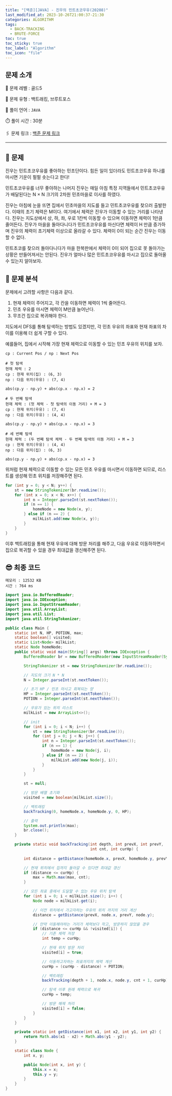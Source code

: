 ```yaml
---
title: "[백준][JAVA] - 진우의 민트초코우유(20208)"
last_modified_at: 2023-10-26T21:00:37-21:30
categories: ALGORITHM
tags:
  - BACK-TRACKING
  - BRUTE-FORCE
toc: true
toc_sticky: true
toc_label: "Algorithm"
toc_icon: "file"
---
```


## 문제 소개

🥇️ 문제 레벨 : 골드5

🔔 문제 유형 : 백트래킹, 브루트포스

💬 풀이 언어 : `JAVA`

⏱️ 풀이 시간 : 30분

🖇️ 문제 링크 : [백준 문제 링크](https://www.acmicpc.net/problem/20208)

---

## 📝 문제

진우는 민트초코우유를 좋아하는 민초단이다. 힘든 일이 있더라도 민트초코우유 하나를 마시면 기운이 펄펄 솟는다고 한다!

민트초코우유를 너무 좋아하는 나머지 진우는 매일 아침 특정 지역들에서 민트초코우유가 배달된다는 N × N 크기의 2차원 민초마을로 이사를 하였다.

진우는 아침에 눈을 뜨면 집에서 민초마을의 지도를 들고 민트초코우유를 찾으러 출발한다. 이때의 초기 체력은 M이다. 여기에서 체력은 진우가 이동할 수 있는 거리를 나타낸다. 진우는 지도상에서 상, 하, 좌, 우로 1칸씩 이동할 수 있으며 이동하면 체력이 1만큼 줄어든다. 진우가 마을을 돌아다니다가 민트초코우유를 마신다면 체력이 H 만큼 증가하며 진우의 체력이 초기체력 이상으로 올라갈 수 있다. 체력이 0이 되는 순간 진우는 이동할 수 없다.

민트초코를 찾으러 돌아다니다가 마을 한복판에서 체력이 0이 되어 집으로 못 돌아가는 상황은 만들어져서는 안된다. 진우가 얼마나 많은 민트초코우유를 마시고 집으로 돌아올 수 있는지 알아보자.

## 🤔 문제 분석

문제에서 고려할 사항은 다음과 같다.

1. 현재 체력이 주어지고, 각 칸을 이동하면 체력이 1씩 줄어든다.
2. 민초 우유를 마시면 체력이 M만큼 늘어난다.
3. 무조건 집으로 복귀해야 한다.

지도에서 DFS를 통해 탐색하는 방법도 있겠지만, 각 민초 우유의 좌표와 현재 좌표의 차이를 이용해 더 쉽게 구할 수 있다.

예를들어, 집에서 시작해 가장 현재 체력으로 이동할 수 있는 민초 우유의 위치를 보자.

```
cp : Current Pos / np : Next Pos

# 첫 탐색
현재 체력 : 2
cp : 현재 위치(집) : (6, 3)
np : 다음 위치(우유) : (7, 4)

abs(cp.y - np.y) + abs(cp.x - np.x) = 2

# 두 번째 탐색
현재 체력 : (첫 체력 - 첫 탐색의 이동 거리) + M = 3
cp : 현재 위치(우유) : (7, 4)
np : 다음 위치(우유) : (4, 4)

abs(cp.y - np.y) + abs(cp.x - np.x) = 3

# 세 번째 탐색
현재 체력 : (두 번째 탐색 체력 - 두 번째 탐색의 이동 거리) + M = 3
cp : 현재 위치(우유) : (4, 4)
np : 다음 위치(집) : (6, 3)

abs(cp.y - np.y) + abs(cp.x - np.x) = 3
```

위처럼 현재 체력으로 이동할 수 있는 모든 민초 우유를 마시면서 이동하면 되므로, 리스트를 생성해 민초 위치를 저장해주면 된다.

```java
for (int y = 0; y < N; y++) {
    st = new StringTokenizer(br.readLine());
    for (int x = 0; x < N; x++) {
        int n = Integer.parseInt(st.nextToken());
        if (n == 1) {
            homeNode = new Node(x, y);
        } else if (n == 2) {
            milkList.add(new Node(x, y));
        }
    }
}
```

이후 백트래킹을 통해 현재 우유에 대해 방문 처리를 해주고, 다음 우유로 이동하하면서 집으로 복귀할 수 있을 경우 최대값을 갱신해주면 된다.

## 😎 최종 코드

```
메모리 : 12532 KB
시간 : 764 ms
```

```java
import java.io.BufferedReader;
import java.io.IOException;
import java.io.InputStreamReader;
import java.util.ArrayList;
import java.util.List;
import java.util.StringTokenizer;

public class Main {
    static int N, HP, POTION, max;
    static boolean[] visited;
    static List<Node> milkList;
    static Node homeNode;
    public static void main(String[] args) throws IOException {
        BufferedReader br = new BufferedReader(new InputStreamReader(System.in));

        StringTokenizer st = new StringTokenizer(br.readLine());

        // 지도의 크기 N * N
        N = Integer.parseInt(st.nextToken());

        // 초기 HP / 민초 마시고 회복되는 양
        HP = Integer.parseInt(st.nextToken());
        POTION = Integer.parseInt(st.nextToken());

        // 우유가 있는 위치 리스트
        milkList = new ArrayList<>();

        // init
        for (int i = 0; i < N; i++) {
            st = new StringTokenizer(br.readLine());
            for (int j = 0; j < N; j++) {
                int n = Integer.parseInt(st.nextToken());
                if (n == 1) {
                    homeNode = new Node(j, i);
                } else if (n == 2) {
                    milkList.add(new Node(j, i));
                }
            }
        }

        st = null;

        // 방문 배열 초기화
        visited = new boolean[milkList.size()];

        // 백트래킹
        backTracking(0, homeNode.x, homeNode.y, 0, HP);

        // 출력
        System.out.println(max);
        br.close();
    }

    private static void backTracking(int depth, int prevX, int prevY,
                                     int cnt, int curHp) {
        
        int distance = getDistance(homeNode.x, prevX, homeNode.y, prevY);

        // 현재 위치에서 집까지 돌아갈 수 있다면 최대값 갱신
        if (distance <= curHp) {
            max = Math.max(max, cnt);
        }

        // 모든 좌표 중에서 도달할 수 있는 우유 위치 탐색
        for (int i = 0; i < milkList.size(); i++) {
            Node node = milkList.get(i);

            // 이전 위치에서 가고자하는 우유의 위치 까지의 거리 계산
            distance = getDistance(prevX, node.x, prevY, node.y);

            // 만약 이동해야하는 거리가 체력보다 작고, 방문하지 않았을 경우
            if (distance <= curHp && !visited[i]) {
                // 기존 체력 저장
                int temp = curHp;

                // 현재 위치 방문 처리
                visited[i] = true;

                // 이동하고자하는 좌표까지의 체력 계산
                curHp = (curHp - distance) + POTION;

                // 백트래킹
                backTracking(depth + 1, node.x, node.y, cnt + 1, curHp);

                // 탐색 이후 원래 체력으로 복귀
                curHp = temp;

                // 방문 해제 처리
                visited[i] = false;
            }
        }
    }

    private static int getDistance(int x1, int x2, int y1, int y2) {
        return Math.abs(x1 - x2) + Math.abs(y1 - y2);
    }

    static class Node {
        int x, y;

        public Node(int x, int y) {
            this.x = x;
            this.y = y;
        }
    }
}
```
